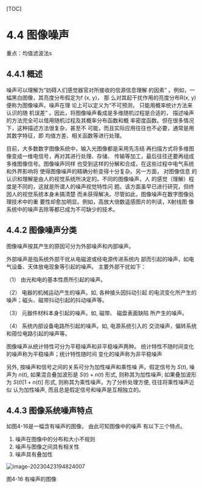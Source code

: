 [TOC]

# 4.4 图像噪声

重点：均值滤波法s

## 4.4.1 概述

噪声可以理解为“妨碍人们感觉器官对所接收的信源信息理解 的因素” 。例如，一幅黑白图像，其亮度分布假定为f (x, y)， 那 么对其起干扰作用的亮度分布R(x, y)便称为图像噪声。噪声在理 论上可以定义为“不可预测， 只能用概率统计方法来认识的随 机误差” 。因此，将图像噪声看成是多维随机过程是合适的， 描述噪声的方法完全可以借用随机过程及其概率分布函数和概 率密度函数。但在很多情况下，这种描述方法很复杂，甚至不 可能，而且实际应用往往也不必要，通常是用其数字特征，即 均值方差、相关函数等进行处理。

目前，大多数数字图像系统中，输入光图像都是采用先冻结 再扫描方式将多维图像变成一维电信号，再对其进行处理、存储、 传输等加工，最后往往还要再组成多维图像信号。图像噪声同样 也受到这样的分解和合成，在这些过程中电气系统和外界影响将 使得图像噪声的精确分析变得十分复杂。另一方面， 对图像信息 的认识和理解是由人的视觉系统所决定的。不同的图像噪声，人 的感觉（理解）程度是不同的，这就是所谓人的噪声视觉特性问 题。该方面虽早已进行研究，但终因人的视觉系统本身未搞清楚 而未获得解决。尽管如此，图像噪声在数字图像处理技术中的重 要性却愈加明显。例如，高放大倍数遥感图片的判读，X射线图 像系统中的噪声去除等都已成为不可缺少的技术。

## 4.4.2 图像噪声分类

图像噪声按其产生的原因可分为外部噪声和内部噪声。 

外部噪声是指系统外部干扰从电磁波或经电源传进系统内 部而引起的噪声，如电气设备、天体放电现象等引起的噪声。 主要外部干扰如下： 

（1） 由光和电的基本性质所引起的噪声。 

（2） 电器的机械运动产生的噪声。如, 各种接头因抖动引起 的电流变化所产生的噪声；磁头、磁带抖动引起的抖动噪声等。

（3） 元器件材料本身引起的噪声。如, 磁带、 磁盘表面缺陷 所产生的噪声。 

（4） 系统内部设备电路所引起的噪声。如, 电源系统引入的 交流噪声，偏转系统和箝位电路引起的噪声等。 

图像噪声从统计特性可分为平稳噪声和非平稳噪声两种。 统计特性不随时间变化的噪声称为平稳噪声；统计特性随时间 变化的噪声称为非平稳噪声

另外, 按噪声和信号之间的关系可分为加性噪声和乘性噪 声。假定信号为 $S(t)$, 噪声为 $n(t)$, 如果混合叠加波形是 $S(t)+n(t)$ 形式, 则称其为加性噪声; 如果叠加波形为 $S(t)[1+n(t)]$ 形式, 则称其为乘性噪声。为了分析处理方便, 往往将乘性噪声近似 认为加性噪声, 而且总是假定信号和噪声是互相独立的。

## 4.4.3 图像系统噪声特点

如图4-16是一幅含有噪声的图像， 由此可知图像中的噪声 有以下三个特点。

1. 噪声在图像中的分布和大小不规则
2. 噪声与图像之间具有相关性
3. 噪声具有叠加性

![image-20230423194824007](https://mypic-1312707183.cos.ap-nanjing.myqcloud.com/image-20230423194824007.png)

图4-16 有噪声的图像